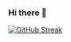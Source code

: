 ### Hi there 👋

[![GitHub Streak](https://github-readme-streak-stats.herokuapp.com?user=BrandonFabila&theme=github-dark&hide_border=true&border_radius=35&locale=es&mode=weekly&card_width=500)](https://git.io/streak-stats)

<!--
**BrandonFabila/BrandonFabila** is a ✨ _special_ ✨ repository because its `README.md` (this file) appears on your GitHub profile.

Here are some ideas to get you started:

- 🔭 I’m currently working on ...
- 🌱 I’m currently learning ...
- 👯 I’m looking to collaborate on ...
- 🤔 I’m looking for help with ...
- 💬 Ask me about ...
- 📫 How to reach me: ...
- 😄 Pronouns: ...
- ⚡ Fun fact: ...
-->
